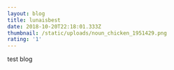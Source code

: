 ```yaml
---
layout: blog
title: lunaisbest
date: 2018-10-20T22:18:01.333Z
thumbnail: /static/uploads/noun_chicken_1951429.png
rating: '1'
---
```

test blog
